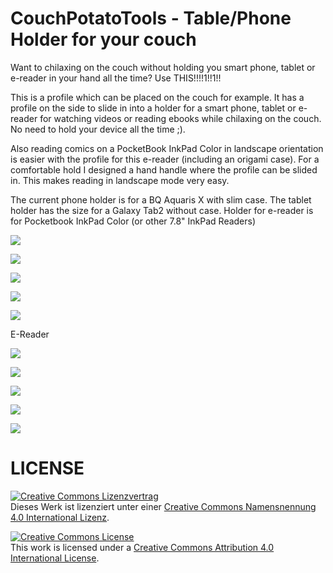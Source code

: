 # CouchPotatoTools - Table/Phone Holder for your couch

Want to chilaxing on the couch without holding you smart phone, tablet or e-reader in your hand all the time? Use THIS!!!!1!!1!!

This is a profile which can be placed on the couch for example. It has a profile on the side to slide in into a holder for a smart phone, tablet or e-reader for watching videos or reading ebooks while chilaxing on the couch. No need to hold your device all the time ;).

Also reading comics on a PocketBook InkPad Color in landscape orientation is easier with the profile for this e-reader (including an origami case). For a comfortable hold I designed a hand handle where the profile can be slided in. This makes reading in landscape mode very easy.

The current phone holder is for a BQ Aquaris X with slim case.
The tablet holder has the size for a Galaxy Tab2 without case.
Holder for e-reader is for Pocketbook InkPad Color (or other 7.8" InkPad Readers)

![](001.jpg)

![](002.jpg)

![](003.jpg)

![](004.jpg)

![](couchpotato.png)


E-Reader

![](pics/001.jpg)

![](pics/002.jpg)

![](pics/003.jpg)

![](pics/004.jpg)

![](pics/005.jpg)

# LICENSE

<dl>
<a rel="license" href="http://creativecommons.org/licenses/by/4.0/"><img alt="Creative Commons Lizenzvertrag" style="border-width:0" src="https://i.creativecommons.org/l/by/4.0/88x31.png" /></a><br />Dieses Werk ist lizenziert unter einer <a rel="license" href="http://creativecommons.org/licenses/by/4.0/">Creative Commons Namensnennung 4.0 International Lizenz</a>.
</dl>

<dl>
<a rel="license" href="http://creativecommons.org/licenses/by/4.0/"><img alt="Creative Commons License" style="border-width:0" src="https://i.creativecommons.org/l/by/4.0/88x31.png" /></a><br />This work is licensed under a <a rel="license" href="http://creativecommons.org/licenses/by/4.0/">Creative Commons Attribution 4.0 International License</a>.
</dl>
